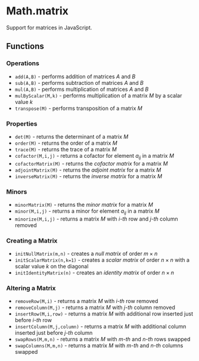 # Math.matrix
Support for matrices in JavaScript.

## Functions

### Operations

- `add(A,B)` - performs addition of matrices $A$ and $B$
- `sub(A,B)` - performs subtraction of matrices $A$ and $B$
- `mul(A,B)` - performs multiplication of matrices $A$ and $B$
- `mulByScalar(M,k)` - performs multiplication of a matrix $M$ by a scalar value $k$
- `transpose(M)` - performs transposition of a matrix $M$

### Properties

- `det(M)` - returns the determinant of a matrix $M$
- `order(M)` - returns the order of a matrix $M$
- `trace(M)` - returns the trace of a matrix $M$
- `cofactor(M,i,j)` - returns a cofactor for element $a_{ij}$ in a matrix $M$
- `cofactorMatrix(M)` - returns the _cofactor matrix_ for a matrix $M$
- `adjointMatrix(M)` - returns the _adjoint matrix_ for a matrix $M$
- `inverseMatrix(M)` - returns the _inverse matrix_ for a matrix $M$

### Minors

- `minorMatrix(M)` - returns the _minor matrix_ for a matrix $M$
- `minor(M,i,j)` - returns a minor for element $a_{ij}$ in a matrix $M$
- `minorize(M,i,j)` - returns a matrix $M$ with _i-th_ row and _j-th_ column removed

### Creating a Matrix

- `initNullMatrix(m,n)` - creates a _null matrix_ of order $m \times n$
- `initScalarMatrix(n,k=1)` - creates a _scalar matrix_ of order $n \times n$ with a scalar value $k$ on the diagonal
- `initIdentityMatrix(n)` - creates an _identity matrix_ of order $n \times n$

### Altering a Matrix

- `removeRow(M,i)` - returns a matrix $M$ with _i-th_ row removed
- `removeColumn(M,j)` - returns a matrix $M$ with _j-th_ column removed
- `insertRow(M,i,row)` - returns a matrix $M$ with additional row inserted just before _i-th_ row
- `insertColumn(M,j,column)` - returns a matrix $M$ with additional column inserted just before _j-th_ column
- `swapRows(M,m,n)` - returns a matrix $M$ with _m-th_ and _n-th_ rows swapped
- `swapColumns(M,m,n)` - returns a matrix $M$ with _m-th_ and _n-th_ columns swapped

